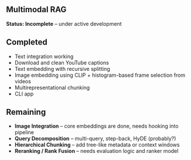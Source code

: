 ## Multimodal RAG
**Status: Incomplete** – under active development

## Completed

- Text integration working
- Download and clean YouTube captions
- Text embedding with recursive splitting
- Image embedding using CLIP + histogram-based frame selection from videos
- Multirepresentational chunking
- CLI app

## Remaining 

- **Image Integration** –  core embeddings are done, needs hooking into pipeline  
- **Query Decomposition** –  multi-query, step-back, HyDE (probably?)
- **Hierarchical Chunking** –  add tree-like metadata or context windows  
- **Reranking / Rank Fusion** –  needs evaluation logic and ranker model



